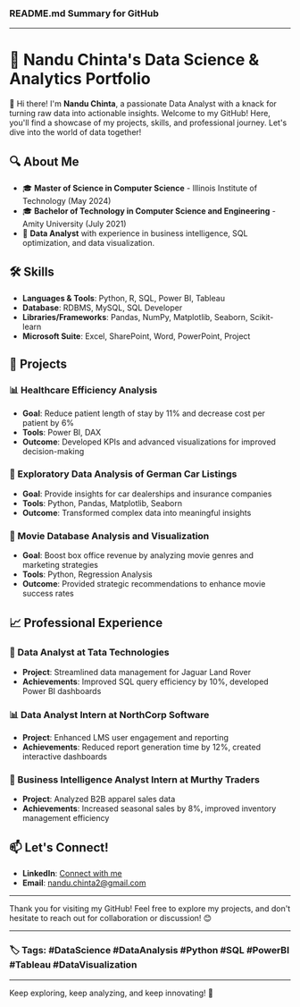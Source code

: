 ### README.md Summary for GitHub

---

# 🚀 Nandu Chinta's Data Science & Analytics Portfolio

👋 Hi there! I'm **Nandu Chinta**, a passionate Data Analyst with a knack for turning raw data into actionable insights. Welcome to my GitHub! Here, you'll find a showcase of my projects, skills, and professional journey. Let's dive into the world of data together!

## 🔍 About Me

- 🎓 **Master of Science in Computer Science** - Illinois Institute of Technology (May 2024)
- 🎓 **Bachelor of Technology in Computer Science and Engineering** - Amity University (July 2021)
- 💼 **Data Analyst** with experience in business intelligence, SQL optimization, and data visualization.

## 🛠️ Skills

- **Languages & Tools**: Python, R, SQL, Power BI, Tableau
- **Database**: RDBMS, MySQL, SQL Developer
- **Libraries/Frameworks**: Pandas, NumPy, Matplotlib, Seaborn, Scikit-learn
- **Microsoft Suite**: Excel, SharePoint, Word, PowerPoint, Project

## 🌟 Projects

### 📊 Healthcare Efficiency Analysis
- **Goal**: Reduce patient length of stay by 11% and decrease cost per patient by 6%
- **Tools**: Power BI, DAX
- **Outcome**: Developed KPIs and advanced visualizations for improved decision-making

### 🚗 Exploratory Data Analysis of German Car Listings
- **Goal**: Provide insights for car dealerships and insurance companies
- **Tools**: Python, Pandas, Matplotlib, Seaborn
- **Outcome**: Transformed complex data into meaningful insights

### 🎥 Movie Database Analysis and Visualization
- **Goal**: Boost box office revenue by analyzing movie genres and marketing strategies
- **Tools**: Python, Regression Analysis
- **Outcome**: Provided strategic recommendations to enhance movie success rates

## 📈 Professional Experience

### 🔧 Data Analyst at Tata Technologies
- **Project**: Streamlined data management for Jaguar Land Rover
- **Achievements**: Improved SQL query efficiency by 10%, developed Power BI dashboards

### 📊 Data Analyst Intern at NorthCorp Software
- **Project**: Enhanced LMS user engagement and reporting
- **Achievements**: Reduced report generation time by 12%, created interactive dashboards

### 👗 Business Intelligence Analyst Intern at Murthy Traders
- **Project**: Analyzed B2B apparel sales data
- **Achievements**: Increased seasonal sales by 8%, improved inventory management efficiency

## 📫 Let's Connect!

- **LinkedIn**: [Connect with me](https://www.linkedin.com/in/nandu-chinta/)
- **Email**: nandu.chinta2@gmail.com

---

Thank you for visiting my GitHub! Feel free to explore my projects, and don't hesitate to reach out for collaboration or discussion! 😊

---

### 🏷️ Tags: #DataScience #DataAnalysis #Python #SQL #PowerBI #Tableau #DataVisualization

---

Keep exploring, keep analyzing, and keep innovating! 🚀
